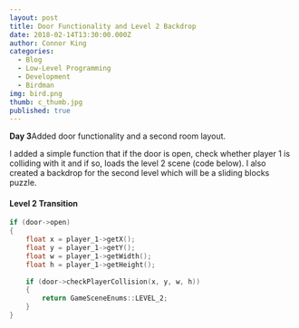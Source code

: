 ```yaml
---
layout: post
title: Door Functionality and Level 2 Backdrop
date: 2018-02-14T13:30:00.000Z
author: Connor King
categories:
  - Blog
  - Low-Level Programming
  - Development
  - Birdman
img: bird.png
thumb: c_thumb.jpg
published: true
---
```


<b>Day 3</b>Added door functionality and a second room layout.<!--more-->

I added a simple function that if the door is open, check whether player 1 is colliding with it and if so, loads the level 2 scene (code below). I also created a backdrop for the second level which will be a sliding blocks puzzle.

#### Level 2 Transition
```C++
if (door->open)
{
	float x = player_1->getX();
	float y = player_1->getY();
	float w = player_1->getWidth();
	float h = player_1->getHeight();
	
	if (door->checkPlayerCollision(x, y, w, h))
	{
		return GameSceneEnums::LEVEL_2;
	}
}
```